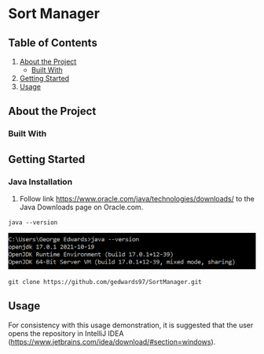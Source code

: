 # Sort Manager
## Table of Contents

1. [About the Project](#about-the-project)  
   * [Built With](#built-with)
2. [Getting Started](#getting-started)
3. [Usage](#usage)

## About the Project



### Built With



## Getting Started

### Java Installation

1.  Follow link https://www.oracle.com/java/technologies/downloads/ to the Java Downloads page on Oracle.com.

```console
java --version
```

![alt text](https://github.com/gedwards97/SortManager/blob/main/img/java-version.png?raw=true)

```console
git clone https://github.com/gedwards97/SortManager.git
```





## Usage

For consistency with this usage demonstration, it is suggested that the user opens the repository in IntelliJ IDEA (https://www.jetbrains.com/idea/download/#section=windows).


